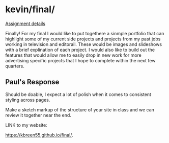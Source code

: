 # kevin/final/

[Assignment details](/homework/final)

Finally! For my final I would like to put togethere a sinmple portfolio that can highlight some of my current side projects and projects from my past jobs working in television and editorail. These would be images and slideshows with a brief explination of each project. I would also like to build out the features that would allow me to easily drop in new work for more advertising specific projects that I hope to complete within the next few quarters.

## Paul's Response

Should be doable, I expect a lot of polish when it comes to consistent styling across pages.

Make a sketch markup of the structure of your site in class and we can review it together near the end.


LINK to my website:

https://kbreen55.github.io/final/.
